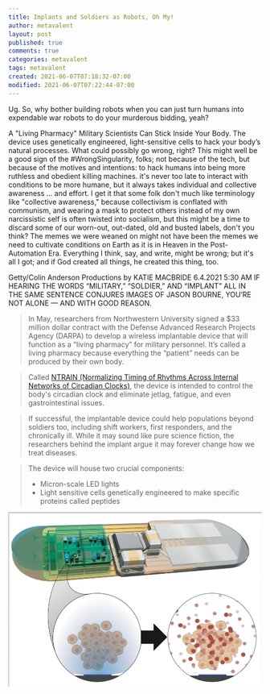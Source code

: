 ```yaml
---
title: Implants and Soldiers as Robots, Oh My!
author: metavalent
layout: post
published: true
comments: true
categories: metavalent
tags: metavalent
created: 2021-06-07T07:18:32-07:00
modified: 2021-06-07T07:22:44-07:00
---
```


Ug. So, why bother building robots when you can just turn humans into expendable war robots to do your murderous bidding, yeah?

A "Living Pharmacy" Military Scientists Can Stick Inside Your Body. The device uses genetically engineered, light-sensitive cells to hack your body’s natural processes. What could possibly go wrong, right? This might well be a good sign of the #WrongSingularity, folks; not because of the tech, but because of the motives and intentions: to hack humans into being more ruthless and obedient killing machines. it's never too late to interact with conditions to be more humane, but it always takes individual and collective awareness ... and effort. I get it that some folk don't much like terminology like "collective awareness," because collectivism is conflated with communism, and wearing a mask to protect others instead of my own narcissistic self is often twisted into socialism, but this might be a time to discard some of our worn-out, out-dated, old and busted labels, don't you think? The memes we were weaned on might not have been the memes we need to cultivate conditions on Earth as it is in Heaven in the Post-Automation Era. Everything I think, say, and write, might be wrong; but it's all I got; and if God created all things, he created this thing, too.

Getty/Colin Anderson Productions
by KATIE MACBRIDE
6.4.2021 5:30 AM
IF HEARING THE WORDS “MILITARY,” “SOLDIER,” AND “IMPLANT” ALL IN THE SAME SENTENCE CONJURES IMAGES OF JASON BOURNE, YOU’RE NOT ALONE — AND WITH GOOD REASON.

> In May, researchers from Northwestern University signed a $33 million dollar contract with the Defense Advanced Research Projects Agency (DARPA) to develop a wireless implantable device that will function as a “living pharmacy” for military personnel. It’s called a living pharmacy because everything the “patient” needs can be produced by their own body.

> Called [NTRAIN (Normalizing Timing of Rhythms Across Internal Networks of Circadian Clocks)](https://www.inverse.com/mind-body/implant-can-cure-your-jet-lag-diarrhea), the device is intended to control the body's circadian clock and eliminate jetlag, fatigue, and even gastrointestinal issues.

> If successful, the implantable device could help populations beyond soldiers too, including shift workers, first responders, and the chronically ill. While it may sound like pure science fiction, the researchers behind the implant argue it may forever change how we treat diseases.

> The device will house two crucial components:
> * Micron-scale LED lights
> * Light sensitive cells genetically engineered to make specific proteins called peptides

[![NTRAIN "Living Pharmacy" Implant](/assets/images/NTRAIN.implant.jpg)](https://www.inverse.com/mind-body/implant-can-cure-your-jet-lag-diarrhea)
